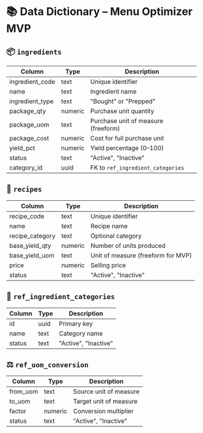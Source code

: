 # 📚 Data Dictionary – Menu Optimizer MVP

## 📦 `ingredients`
| Column           | Type     | Description                              |
|------------------|----------|------------------------------------------|
| ingredient_code  | text     | Unique identifier                        |
| name             | text     | Ingredient name                          |
| ingredient_type  | text     | "Bought" or "Prepped"                    |
| package_qty      | numeric  | Purchase unit quantity                   |
| package_uom      | text     | Purchase unit of measure (freeform)      |
| package_cost     | numeric  | Cost for full purchase unit              |
| yield_pct        | numeric  | Yield percentage (0–100)                 |
| status           | text     | "Active", "Inactive"                     |
| category_id      | uuid     | FK to `ref_ingredient_categories`        |

## 📘 `recipes`
| Column           | Type     | Description                              |
|------------------|----------|------------------------------------------|
| recipe_code      | text     | Unique identifier                        |
| name             | text     | Recipe name                              |
| recipe_category  | text     | Optional category                        |
| base_yield_qty   | numeric  | Number of units produced                 |
| base_yield_uom   | text     | Unit of measure (freeform for MVP)       |
| price            | numeric  | Selling price                            |
| status           | text     | "Active", "Inactive"                     |

## 🧾 `ref_ingredient_categories`
| Column  | Type | Description          |
|---------|------|----------------------|
| id      | uuid | Primary key          |
| name    | text | Category name        |
| status  | text | "Active", "Inactive" |

## ⚖️ `ref_uom_conversion`
| Column     | Type    | Description                    |
|------------|---------|--------------------------------|
| from_uom   | text    | Source unit of measure         |
| to_uom     | text    | Target unit of measure         |
| factor     | numeric | Conversion multiplier          |
| status     | text    | "Active", "Inactive"           |